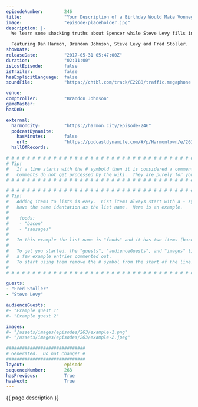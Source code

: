 ```yaml
---
episodeNumber:        246
title:                "Your Description of a Birthday Would Make Vonnegut Kill Himself"
image:                "episode-placeholder.jpg"
description: |-
  We learn some shocking truths about Spencer while Steve Levy fills in for him, Fred Stoller delves deep into the writing process of Seinfeld, Dan suspects our guest comptroller (Brandon Johnson) is a time traveler.

  Featuring Dan Harmon, Brandon Johnson, Steve Levy and Fred Stoller.
showDate:             
releaseDate:          "2017-05-31 05:47:00Z"
duration:             "02:11:00"
isLostEpisode:        false
isTrailer:            false
hasExplicitLanguage:  false
soundFile:            "https://chtbl.com/track/E2288/traffic.megaphone.fm/STA3180026616.mp3?updated=1596760999"

venue:                
comptroller:          "Brandon Johnson"
gameMaster:           
hasDnD:               

external:
  harmonCity:         "https://harmon.city/episode-246"
  podcastDynamite:
    hasMinutes:       false
    url:              "https://podcastdynamite.com/#/p/Harmontown/e/263/246"
  hallOfRecords:      

# # # # # # # # # # # # # # # # # # # # # # # # # # # # # # # # # # # # # # # # # # # # #
# Tip!
#   If a line starts with the # symbold then it is considered a comment.
#   Comments do not get processed by the wiki.  They are purely for your information.
# # # # # # # # # # # # # # # # # # # # # # # # # # # # # # # # # # # # # # # # # # # # #

# # # # # # # # # # # # # # # # # # # # # # # # # # # # # # # # # # # # # # # # # # # # #
# Tip!
#   Adding items to lists is easy.  List items always start with a - symbol and have
#   have the same identation as the list name.  Here is an example.
#
#    foods:
#    - "bacon"
#    - "sausages"
#
#   In this example the list name is "foods" and it has two items (bacon, and sausages).
#
#   To get you started, the "guests", "audienceGuests", and "images" lists below have
#   a few example entries commented out.
#   To start using them remove the # symbol from the start of the line.
#
# # # # # # # # # # # # # # # # # # # # # # # # # # # # # # # # # # # # # # # # # # # # #

guests:
- "Fred Stoller"
- "Steve Levy"

audienceGuests:
#- "Example guest 1"
#- "Example guest 2"

images:
#- "/assets/images/episodes/263/example-1.png"
#- "/assets/images/episodes/263/example-2.jpeg"

##############################
# Generated.  Do not change! #
##############################
layout:               episode
sequenceNumber:       263
hasPrevious:          True
hasNext:              True
---
```


<!-- The episode description will be rendered here -->
{{ page.description }}

<!-- Add your content BELOW here -->
<!-- vvvvvvvvvvvvvvvvvvvvvvvvvvv -->




<!-- ^^^^^^^^^^^^^^^^^^^^^^^^^^^ -->
<!-- Add your content ABOVE here -->

<!-- The episode gallery will be rendered here -->